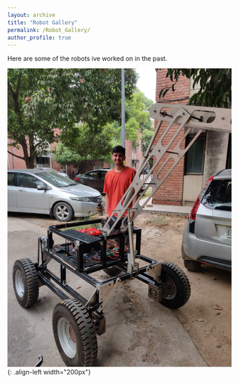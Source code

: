 ```yaml
---
layout: archive
title: "Robot Gallery"
permalink: /Robot_Gallery/
author_profile: true
---
```


Here are some of the robots ive worked on in the past.

![Illustration of combining vision and language modalities](../images/pho.jpeg){: .align-left width="200px"}
